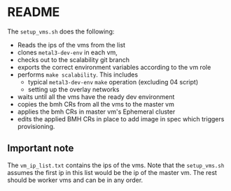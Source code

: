 # README

The `setup_vms.sh` does the following:

* Reads the ips of the vms from the list
* clones `metal3-dev-env` in each vm,
* checks out to the scalability git branch
* exports the correct environment variables according to the vm role
* performs `make scalability`. This includes
  * typical `metal3-dev-env` `make` operation (excluding 04 script)
  * setting up the overlay networks
* waits until all the vms have the ready dev environment
* copies the bmh CRs from all the vms to the master vm
* applies the bmh CRs in master vm's Ephemeral cluster
* edits the applied BMH CRs in place to add image in spec which triggers
provisioning.

## Important note
The `vm_ip_list.txt` contains the ips of the vms. Note that the `setup_vms.sh`
assumes the first ip in this list would be the ip of the master vm. The rest
should be worker vms and can be in any order.

